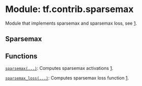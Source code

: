 <div itemscope itemtype="http://developers.google.com/ReferenceObject">
<meta itemprop="name" content="tf.contrib.sparsemax" />
<meta itemprop="path" content="Stable" />
</div>

# Module: tf.contrib.sparsemax

Module that implements sparsemax and sparsemax loss, see [1].

[1]: https://arxiv.org/abs/1602.02068

## Sparsemax


## Functions

[`sparsemax(...)`](../../tf/contrib/sparsemax/sparsemax.md): Computes sparsemax activations [1].

[`sparsemax_loss(...)`](../../tf/contrib/sparsemax/sparsemax_loss.md): Computes sparsemax loss function [1].

